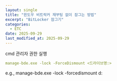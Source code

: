 ```yaml
---
layout: single
title: "윈도우 비트락커 재부팅 없이 잠그는 방법"
excerpt: "BitLocker 잠그기"
categories:
  - ETC
date: 2025-09-29
last_modified_at: 2025-09-29
---
```


cmd 관리자 권한 실행<br>
```yaml
manage-bde.exe -lock -ForceDismount <드라이브명:>
```
e.g., manage-bde.exe -lock -forcedismount d: <br>
